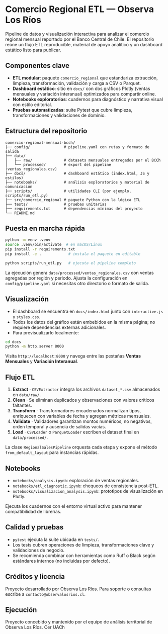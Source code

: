 # Comercio Regional ETL — Observa Los Ríos

Pipeline de datos y visualización interactiva para analizar el comercio regional mensual reportado por el Banco Central de Chile. El repositorio reúne un flujo ETL reproducible, material de apoyo analítico y un dashboard estático listo para publicar.

## Componentes clave

- **ETL modular**: paquete `comercio_regional` que estandariza extracción, limpieza, transformación, validación y carga a CSV o Parquet.
- **Dashboard estático**: sitio en `docs/` con dos gráficos Plotly (ventas mensuales y variación interanual) optimizados para compartir online.
- **Notebooks exploratorios**: cuadernos para diagnóstico y narrativa visual con estilo editorial.
- **Pruebas automatizadas**: suite Pytest que cubre limpieza, transformaciones y validaciones de dominio.

## Estructura del repositorio

```
comercio-regional-mensual-bcch/
├── config/               # pipeline.yaml con rutas y formato de salida
├── data/
│   ├── raw/              # datasets mensuales entregados por el BCCh
│   └── processed/        # export del pipeline (ventas_regionales.csv)
├── docs/                 # dashboard estático (index.html, JS y estilos)
├── notebooks/            # análisis exploratorios y material de comunicación
├── scripts/              # utilidades CLI (por ejemplo, scripts/run_etl.py)
├── src/comercio_regional # paquete Python con la lógica ETL
├── tests/                # pruebas unitarias
├── requirements.txt      # dependencias mínimas del proyecto
└── README.md
```

## Puesta en marcha rápida

```bash
python -m venv .venv
source .venv/bin/activate  # en macOS/Linux
pip install -r requirements.txt
pip install -e .            # instala el paquete en editable

python scripts/run_etl.py   # ejecuta el pipeline completo
```

La ejecución genera `data/processed/ventas_regionales.csv` con ventas agregadas por región y periodo. Ajusta la configuración en `config/pipeline.yaml` si necesitas otro directorio o formato de salida.

## Visualización

- El dashboard se encuentra en `docs/index.html` junto con `interactive.js` y `styles.css`.
- Todos los datos del gráfico están embebidos en la misma página; no requiere dependencias externas adicionales.
- Para previsualizarlo localmente:

```bash
cd docs
python -m http.server 8000
```

Visita `http://localhost:8000` y navega entre las pestañas **Ventas Mensuales** y **Variación Interanual**.

## Flujo ETL

1. **Extract** · `CSVExtractor` integra los archivos `dataset_*.csv` almacenados en `data/raw/`.
2. **Clean** · Se eliminan duplicados y observaciones con valores críticos faltantes.
3. **Transform** · Transformadores encadenados normalizan tipos, enriquecen con variables de fecha y agregan métricas mensuales.
4. **Validate** · Validadores garantizan montos numéricos, no negativos, orden temporal y ausencia de salidas vacías.
5. **Load** · `CSVLoader` o `ParquetLoader` escriben el dataset final en `data/processed/`.

La clase `RegionalSalesPipeline` orquesta cada etapa y expone el método `from_default_layout` para instancias rápidas.

## Notebooks

- `notebooks/analysis.ipynb`: exploración de ventas regionales.
- `notebooks/etl_diagnostic.ipynb`: chequeos de consistencia post-ETL.
- `notebooks/visualizacion_analysis.ipynb`: prototipos de visualización en Plotly.

Ejecuta los cuadernos con el entorno virtual activo para mantener compatibilidad de librerías.

## Calidad y pruebas

- `pytest` ejecuta la suite ubicada en `tests/`.
- Los tests cubren operaciones de limpieza, transformaciones clave y validaciones de negocio.
- Se recomienda combinar con herramientas como Ruff o Black según estándares internos (no incluidas por defecto).

## Créditos y licencia

Proyecto desarrollado por Observa Los Ríos. Para soporte o consultas escribe a `contacto@observalosrios.cl`.

## Ejecución

Proyecto concebido y mantenido por el equipo de análisis territorial de Observa Los Ríos. Cer UACh

